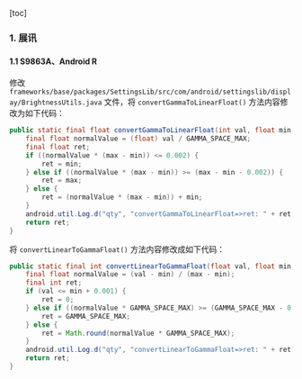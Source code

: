[toc]

### 1. 展讯

#### 1.1 S9863A、Android R

修改 `frameworks/base/packages/SettingsLib/src/com/android/settingslib/display/BrightnessUtils.java` 文件，将 `convertGammaToLinearFloat()` 方法内容修改为如下代码：

```java
public static final float convertGammaToLinearFloat(int val, float min, float max) {
    final float normalValue = (float) val / GAMMA_SPACE_MAX;
    final float ret;
    if ((normalValue * (max - min)) <= 0.002) {
        ret = min;
    } else if ((normalValue * (max - min)) >= (max - min - 0.002)) {
        ret = max;
    } else {
        ret = (normalValue * (max - min)) + min;
    }
    android.util.Log.d("qty", "convertGammaToLinearFloat=>ret: " + ret + ", normalValue: " + normalValue);
    return ret;
}
```

将 `convertLinearToGammaFloat()` 方法内容修改成如下代码：

```java
public static final int convertLinearToGammaFloat(float val, float min, float max) {
    final float normalValue = (val - min) / (max - min);
    final int ret;
    if (val <= min + 0.001) {
        ret = 0;
    } else if ((normalValue * GAMMA_SPACE_MAX) >= (GAMMA_SPACE_MAX - 0.5)) {
        ret = GAMMA_SPACE_MAX;
    } else {
        ret = Math.round(normalValue * GAMMA_SPACE_MAX);
    }
    android.util.Log.d("qty", "convertLinearToGammaFloat=>ret: " + ret + ", normalValue: " + normalValue);
    return ret;
}
```

